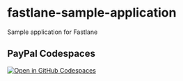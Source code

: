 # fastlane-sample-application
Sample application for Fastlane

## PayPal Codespaces

[![Open in GitHub Codespaces](https://github.com/codespaces/badge.svg)](https://codespaces.new/louislowjk/multilanguage)